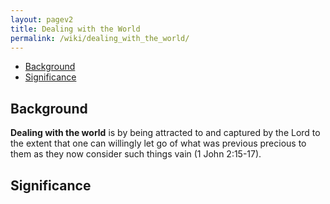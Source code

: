 ```yaml
---
layout: pagev2
title: Dealing with the World
permalink: /wiki/dealing_with_the_world/
---
```

- [Background](#background)
- [Significance](#significance)

## Background

**Dealing with the world** is by being attracted to and captured by the Lord to the extent that one can willingly let go of what was previous precious to them as they now consider such things vain (1 John 2:15-17).

## Significance
